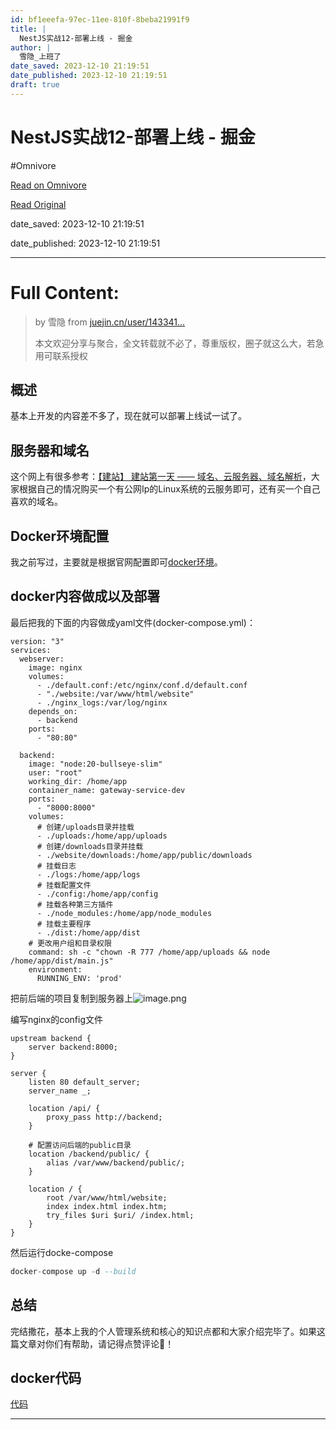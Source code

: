 ```yaml
---
id: bf1eeefa-97ec-11ee-810f-8beba21991f9
title: |
  NestJS实战12-部署上线 - 掘金
author: |
  雪隐_上班了
date_saved: 2023-12-10 21:19:51
date_published: 2023-12-10 21:19:51
draft: true
---
```


# NestJS实战12-部署上线 - 掘金
#Omnivore

[Read on Omnivore](https://omnivore.app/me/nest-js-12-18c578498d8)

[Read Original](https://juejin.cn/post/7310569308916400140)

date_saved: 2023-12-10 21:19:51

date_published: 2023-12-10 21:19:51

--- 

# Full Content: 

> by 雪隐 from [juejin.cn/user/143341…](https://juejin.cn/user/1433418895994094 "https://juejin.cn/user/1433418895994094")
> 
> 本文欢迎分享与聚合，全文转载就不必了，尊重版权，圈子就这么大，若急用可联系授权

## 概述

基本上开发的内容差不多了，现在就可以部署上线试一试了。

## 服务器和域名

这个网上有很多参考：[【建站】 建站第一天 —— 域名、云服务器、域名解析](https://link.juejin.cn/?target=https%3A%2F%2Fzhuanlan.zhihu.com%2Fp%2F614793871 "https://zhuanlan.zhihu.com/p/614793871")，大家根据自己的情况购买一个有公网Ip的Linux系统的云服务即可，还有买一个自己喜欢的域名。

## Docker环境配置

我之前写过，主要就是根据官网配置即可[docker环境](https://juejin.cn/post/7197442576906715194 "https://juejin.cn/post/7197442576906715194")。

## docker内容做成以及部署

最后把我的下面的内容做成yaml文件(docker-compose.yml)：

```jboss-cli
version: "3"
services:
  webserver:
    image: nginx
    volumes:
      - ./default.conf:/etc/nginx/conf.d/default.conf
      - "./website:/var/www/html/website"
      - ./nginx_logs:/var/log/nginx
    depends_on:
      - backend
    ports:
      - "80:80"

  backend:
    image: "node:20-bullseye-slim"
    user: "root"
    working_dir: /home/app
    container_name: gateway-service-dev
    ports:
      - "8000:8000"
    volumes:
      # 创建/uploads目录并挂载
      - ./uploads:/home/app/uploads
      # 创建/downloads目录并挂载
      - ./website/downloads:/home/app/public/downloads
      # 挂载日志
      - ./logs:/home/app/logs
      # 挂载配置文件
      - ./config:/home/app/config
      # 挂载各种第三方插件
      - ./node_modules:/home/app/node_modules
      # 挂载主要程序
      - ./dist:/home/app/dist
    # 更改用户组和目录权限
    command: sh -c "chown -R 777 /home/app/uploads && node /home/app/dist/main.js"
    environment:
      RUNNING_ENV: 'prod'

```

把前后端的项目复制到服务器上![image.png](https://proxy-prod.omnivore-image-cache.app/0x0,sor4C2JTIm1atBKwtT_iXYMAL87d0tKTbS5fkbj5IFzE/https://p9-juejin.byteimg.com/tos-cn-i-k3u1fbpfcp/f45c5596b67140009d5525c696c67e07~tplv-k3u1fbpfcp-jj-mark:3024:0:0:0:q75.awebp#?w=1358&h=494&s=204560&e=jpg&b=fbfafa)

编写nginx的config文件

```nginx
upstream backend {
    server backend:8000;
}

server {
    listen 80 default_server;
    server_name _;

    location /api/ {
        proxy_pass http://backend;
    }

    # 配置访问后端的public目录
    location /backend/public/ {
        alias /var/www/backend/public/;
    }

    location / {
        root /var/www/html/website;
        index index.html index.htm;
        try_files $uri $uri/ /index.html;
    }
}

```

然后运行docke-compose

```ada
docker-compose up -d --build

```

## 总结

完结撒花，基本上我的个人管理系统和核心的知识点都和大家介绍完毕了。如果这篇文章对你们有帮助，请记得点赞评论🙏！

## docker代码

[代码](https://link.juejin.cn/?target=https%3A%2F%2Fgitee.com%2Fshenxf1986%2Fjuejin-personManager%2Ftree%2Fmaster%2Flesson12 "https://gitee.com/shenxf1986/juejin-personManager/tree/master/lesson12")

---

